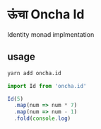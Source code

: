 # ऊंचा Oncha Id
Identity monad implmentation

## usage
``` bash
yarn add oncha.id
```

``` JavaScript
import Id from 'oncha.id'

Id(5)
  .map(num => num * 7)
  .map(num => num - 1)
  .fold(console.log)
```